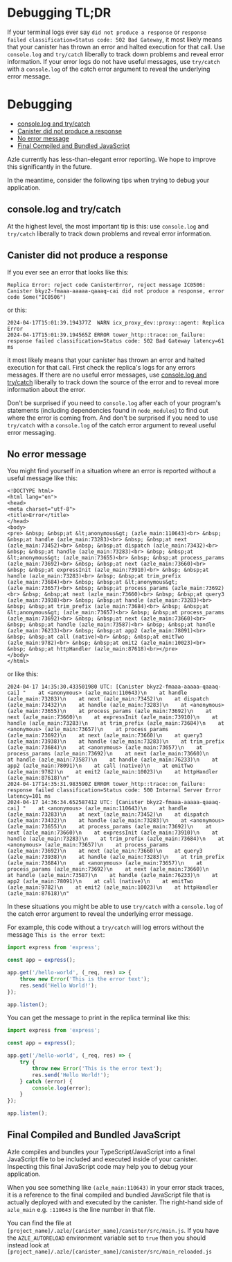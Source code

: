 # Debugging TL;DR

If your terminal logs ever say `did not produce a response` or `response failed classification=Status code: 502 Bad Gateway`, it most likely means that your canister has thrown an error and halted execution for that call. Use `console.log` and `try/catch` liberally to track down problems and reveal error information. If your error logs do not have useful messages, use `try/catch` with a `console.log` of the catch error argument to reveal the underlying error message.

# Debugging

-   [console.log and try/catch](#consolelog-and-trycatch)
-   [Canister did not produce a response](#canister-did-not-produce-a-response)
-   [No error message](#no-error-message)
-   [Final Compiled and Bundled JavaScript](#final-compiled-and-bundled-javascript)

Azle currently has less-than-elegant error reporting. We hope to improve this significantly in the future.

In the meantime, consider the following tips when trying to debug your application.

## console.log and try/catch

At the highest level, the most important tip is this: use `console.log` and `try/catch` liberally to track down problems and reveal error information.

## Canister did not produce a response

If you ever see an error that looks like this:

```
Replica Error: reject code CanisterError, reject message IC0506: Canister bkyz2-fmaaa-aaaaa-qaaaq-cai did not produce a response, error code Some("IC0506")
```

or this:

```
2024-04-17T15:01:39.194377Z  WARN icx_proxy_dev::proxy::agent: Replica Error
2024-04-17T15:01:39.194565Z ERROR tower_http::trace::on_failure: response failed classification=Status code: 502 Bad Gateway latency=61 ms
```

it most likely means that your canister has thrown an error and halted execution for that call. First check the replica's logs for any errors messages. If there are no useful error messages, use [console.log and try/catch](#consolelog-and-trycatch) liberally to track down the source of the error and to reveal more information about the error.

Don't be surprised if you need to `console.log` after each of your program's statements (including dependencies found in `node_modules`) to find out where the error is coming from. And don't be surprised if you need to use `try/catch` with a `console.log` of the catch error argument to reveal useful error messaging.

## No error message

You might find yourself in a situation where an error is reported without a useful message like this:

```
<!DOCTYPE html>
<html lang="en">
<head>
<meta charset="utf-8">
<title>Error</title>
</head>
<body>
<pre> &nbsp; &nbsp;at &lt;anonymous&gt; (azle_main:110643)<br> &nbsp; &nbsp;at handle (azle_main:73283)<br> &nbsp; &nbsp;at next (azle_main:73452)<br> &nbsp; &nbsp;at dispatch (azle_main:73432)<br> &nbsp; &nbsp;at handle (azle_main:73283)<br> &nbsp; &nbsp;at &lt;anonymous&gt; (azle_main:73655)<br> &nbsp; &nbsp;at process_params (azle_main:73692)<br> &nbsp; &nbsp;at next (azle_main:73660)<br> &nbsp; &nbsp;at expressInit (azle_main:73910)<br> &nbsp; &nbsp;at handle (azle_main:73283)<br> &nbsp; &nbsp;at trim_prefix (azle_main:73684)<br> &nbsp; &nbsp;at &lt;anonymous&gt; (azle_main:73657)<br> &nbsp; &nbsp;at process_params (azle_main:73692)<br> &nbsp; &nbsp;at next (azle_main:73660)<br> &nbsp; &nbsp;at query3 (azle_main:73938)<br> &nbsp; &nbsp;at handle (azle_main:73283)<br> &nbsp; &nbsp;at trim_prefix (azle_main:73684)<br> &nbsp; &nbsp;at &lt;anonymous&gt; (azle_main:73657)<br> &nbsp; &nbsp;at process_params (azle_main:73692)<br> &nbsp; &nbsp;at next (azle_main:73660)<br> &nbsp; &nbsp;at handle (azle_main:73587)<br> &nbsp; &nbsp;at handle (azle_main:76233)<br> &nbsp; &nbsp;at app2 (azle_main:78091)<br> &nbsp; &nbsp;at call (native)<br> &nbsp; &nbsp;at emitTwo (azle_main:9782)<br> &nbsp; &nbsp;at emit2 (azle_main:10023)<br> &nbsp; &nbsp;at httpHandler (azle_main:87618)<br></pre>
</body>
</html>
```

or like this:

```
2024-04-17 14:35:30.433501980 UTC: [Canister bkyz2-fmaaa-aaaaa-qaaaq-cai] "    at <anonymous> (azle_main:110643)\n    at handle (azle_main:73283)\n    at next (azle_main:73452)\n    at dispatch (azle_main:73432)\n    at handle (azle_main:73283)\n    at <anonymous> (azle_main:73655)\n    at process_params (azle_main:73692)\n    at next (azle_main:73660)\n    at expressInit (azle_main:73910)\n    at handle (azle_main:73283)\n    at trim_prefix (azle_main:73684)\n    at <anonymous> (azle_main:73657)\n    at process_params (azle_main:73692)\n    at next (azle_main:73660)\n    at query3 (azle_main:73938)\n    at handle (azle_main:73283)\n    at trim_prefix (azle_main:73684)\n    at <anonymous> (azle_main:73657)\n    at process_params (azle_main:73692)\n    at next (azle_main:73660)\n    at handle (azle_main:73587)\n    at handle (azle_main:76233)\n    at app2 (azle_main:78091)\n    at call (native)\n    at emitTwo (azle_main:9782)\n    at emit2 (azle_main:10023)\n    at httpHandler (azle_main:87618)\n"
2024-04-17T14:35:31.983590Z ERROR tower_http::trace::on_failure: response failed classification=Status code: 500 Internal Server Error latency=101 ms
2024-04-17 14:36:34.652587412 UTC: [Canister bkyz2-fmaaa-aaaaa-qaaaq-cai] "    at <anonymous> (azle_main:110643)\n    at handle (azle_main:73283)\n    at next (azle_main:73452)\n    at dispatch (azle_main:73432)\n    at handle (azle_main:73283)\n    at <anonymous> (azle_main:73655)\n    at process_params (azle_main:73692)\n    at next (azle_main:73660)\n    at expressInit (azle_main:73910)\n    at handle (azle_main:73283)\n    at trim_prefix (azle_main:73684)\n    at <anonymous> (azle_main:73657)\n    at process_params (azle_main:73692)\n    at next (azle_main:73660)\n    at query3 (azle_main:73938)\n    at handle (azle_main:73283)\n    at trim_prefix (azle_main:73684)\n    at <anonymous> (azle_main:73657)\n    at process_params (azle_main:73692)\n    at next (azle_main:73660)\n    at handle (azle_main:73587)\n    at handle (azle_main:76233)\n    at app2 (azle_main:78091)\n    at call (native)\n    at emitTwo (azle_main:9782)\n    at emit2 (azle_main:10023)\n    at httpHandler (azle_main:87618)\n"
```

In these situations you might be able to use `try/catch` with a `console.log` of the catch error argument to reveal the underlying error message.

For example, this code without a `try/catch` will log errors without the message `This is the error text`:

```typescript
import express from 'express';

const app = express();

app.get('/hello-world', (_req, res) => {
    throw new Error('This is the error text');
    res.send('Hello World!');
});

app.listen();
```

You can get the message to print in the replica terminal like this:

```typescript
import express from 'express';

const app = express();

app.get('/hello-world', (_req, res) => {
    try {
        throw new Error('This is the error text');
        res.send('Hello World!');
    } catch (error) {
        console.log(error);
    }
});

app.listen();
```

## Final Compiled and Bundled JavaScript

Azle compiles and bundles your TypeScript/JavaScript into a final JavaScript file to be included and executed inside of your canister. Inspecting this final JavaScript code may help you to debug your application.

When you see something like `(azle_main:110643)` in your error stack traces, it is a reference to the final compiled and bundled JavaScript file that is actually deployed with and executed by the canister. The right-hand side of `azle_main` e.g. `:110643` is the line number in that file.

You can find the file at `[project_name]/.azle/[canister_name]/canister/src/main.js`. If you have the `AZLE_AUTORELOAD` environment variable set to `true` then you should instead look at `[project_name]/.azle/[canister_name]/canister/src/main_reloaded.js`
